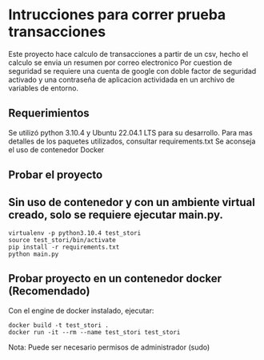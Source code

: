 # Intrucciones para correr prueba transacciones
Este proyecto hace calculo de transacciones a partir de un csv, hecho el calculo se envia un resumen por correo electronico
Por cuestion de seguridad se requiere una cuenta de google con doble factor de seguridad activado  y una contraseña
de aplicacion actividada en un archivo de variables de entorno.

## Requerimientos
Se utilizó python 3.10.4 y Ubuntu 22.04.1 LTS para su desarrollo.
Para mas detalles de los paquetes utilizados, consultar requirements.txt
Se aconseja el uso de contenedor Docker

## Probar el proyecto

## Sin uso de contenedor y con un ambiente virtual creado, solo se requiere ejecutar main.py.
```
virtualenv -p python3.10.4 test_stori
source test_stori/bin/activate
pip install -r requirements.txt 
python main.py
```

## Probar proyecto en un contenedor docker (Recomendado)
Con el engine de docker instalado, ejecutar:
```
docker build -t test_stori .
docker run -it --rm --name test_stori test_stori
```
Nota: Puede ser necesario permisos de administrador (sudo)